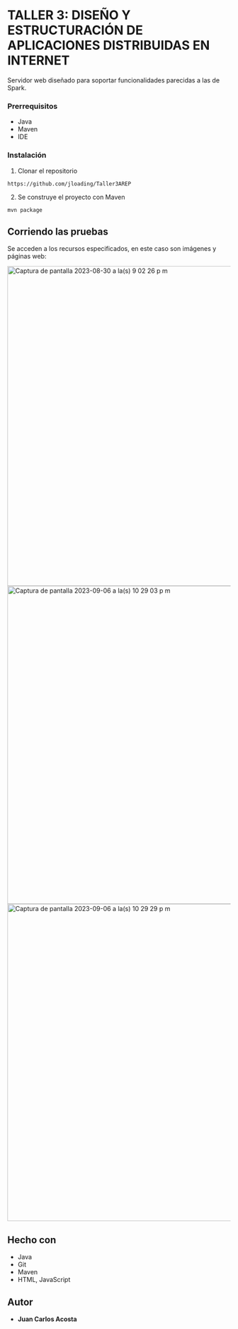 # TALLER 3: DISEÑO Y ESTRUCTURACIÓN DE APLICACIONES DISTRIBUIDAS EN INTERNET

Servidor web diseñado para soportar funcionalidades parecidas a las de Spark.

### Prerrequisitos

- Java
- Maven
- IDE

### Instalación

1. Clonar el repositorio

```
https://github.com/jloading/Taller3AREP
```

2. Se construye el proyecto con Maven

```
mvn package
```

## Corriendo las pruebas

Se acceden a los recursos especificados, en este caso son imágenes y páginas web:

<img width="720" alt="Captura de pantalla 2023-08-30 a la(s) 9 02 26 p m" src="https://github.com/jloading/Taller2AREP/assets/65261708/436295ba-f81d-4e6a-a470-f6da65ac0840">

<img width="716" alt="Captura de pantalla 2023-09-06 a la(s) 10 29 03 p m" src="https://github.com/jloading/Taller3AREP/assets/65261708/7c481de0-bcec-4ceb-a1a3-2d5206a9b38d">

<img width="714" alt="Captura de pantalla 2023-09-06 a la(s) 10 29 29 p m" src="https://github.com/jloading/Taller3AREP/assets/65261708/326c6bd9-96a0-4add-ba27-851eaceb3a85">


## Hecho con

* Java
* Git
* Maven
* HTML, JavaScript

## Autor

* **Juan Carlos Acosta**

